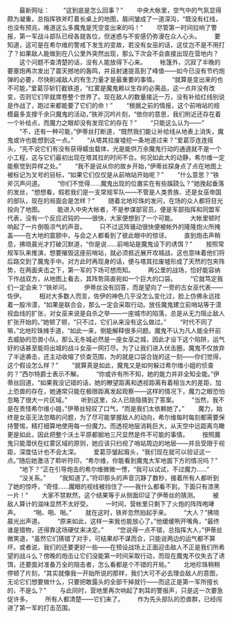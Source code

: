 　　最新网址：
　　“这到底是怎么回事？”
　　中央大帐里，空气中的气氛显得颇为凝重，总指挥铁斧盯着长桌上的地图，眉间皱成了一道深沟，“既没有红线，也没有预兆，难道这么多魔鬼是凭空变出来的吗！”
　　尽管第一时间拉响了警报，第一军战斗部队已经各就各位，但迷惑与不安感仍弥漫在众人心头。
　　要知道，这可是在希尔维的警戒下发生的变故，若没有女巫的话，这仗岂不是不用打了？如果敌人能做到在八公里外突然出现，那么下次会不会直接出现在营地内？
　　这个问题不查清楚的话，没有人能放得下心来。
　　帐篷外，沉寂了半晚的要塞炮再次发出了震天撼地的轰鸣，并且射速提高到了峰值——如今已没有节约炮弹的必要，尽快削减敌人的有生力量才是最重要的事情。
　　“就算是变出来的也不可能，”爱葛莎斩钉截铁道，“红雾是魔鬼赖以生存的必需品，这一点并没有改变，否则它们早就席卷整个世界了。现在敌人的数量接近一万，没有补给红线别说是作战了，跑过来都能要了它们的命！”
　　“根据之前的情报，这个前哨站的规模最多支撑千余只魔鬼的活动，”铁斧沉吟片刻，“依你的意思，我们附近还存在着一个补给点，而魔力之眼却没有发现它的存在？”
　　“只能这么认为——”
　　“不，还有一种可能，”伊蒂丝打断道，“既然我们能让补给线从地表上消失，魔鬼或许也能想到这一点。”
　　“从塔其拉废墟挖一条地道过来？”爱葛莎连连摇头，“先不说它们有没有获得蠕虫载体，光是能供万余魔鬼行动的通道就不是一个小工程，这与它们最初出现在塔其拉的时间不合。何况如此大的动静，希尔维一定能察觉到异样之处。”
　　“我不是说从你的故乡开始，”伊蒂丝探身点了点在地图上被标记为叉号的目标，“如果它们仅仅是从前哨站开始呢？”
　　“什么意思？”铁斧沉声问道。
　　“你们不觉得……魔鬼出现的位置实在有些蹊跷么？”她挽起垂落的发丝，“想想看，假若我们是一支常规军队——不管是人类贵族、还是女巫帝国的部队，现在的局面会是怎样？”
　　随着北地珍珠的发问，在场的众人都将目光投向了地图。
　　能进入中央大帐者，不是参谋部官员，便是军部指挥和同盟军代表，没有一个反应迟钝的——很快，大家便想到了一个可能。
　　大帐里顿时响起了一片倒吸凉气的声音。
　　只不过这阵骚动很快便被帐外的隆隆炮火所掩盖——在大地的震颤中，与会之人都看到了彼此眼中的惊讶。
　　直到炮击声稍息，拂晓晨光才打破沉默道，“你是说……前哨站是魔鬼设下的诱饵？”
　　按照常规军队来推演，想要摧毁这座前哨站，就必须抵近展开攻城战，这也意味着他们将后路交到了魔鬼手中。对方此时再现身的话，便与塔其拉废墟形成了天然的包夹阵势，在两面夹击之下，第一军的下场可想而知。
　　两公里的战场，恰好能容纳下作战双方，从地图上看去，其阵势简直宛如一个巨大的口袋。
　　“它就笃定我们一定会来？”铁斧问。
　　伊蒂丝没有回答，而是望向了一旁的古女巫代表——佐伊。
　　相对大多数人而言，佐伊的神色几乎没怎么变化过，脸上仿佛永远挂着一股冷漠，“如果是联合会，那么一定会采取行动。放任魔鬼建立前哨站等于漠视血线的扩张，对女巫来说是自杀之举——一座城市的陷落，总是从无力阻止敌人扩张开始的。”她顿了顿，“只不过，它们从来没有这么做过。”
　　“时代不同了嘛，”北地珍珠摊手道，“如此一来，倒能解释很多问题。魔鬼不认为凡人能全歼前去威胁的恐兽小队，那么无冬城必然是一座女巫之城，因此才设下这个陷阱，运气好的话甚至能将出城的战斗女巫一网打尽。为了让我们进入伏击圈，魔鬼不仅放弃了半途袭击，还主动收缩了侦查范围，为的就是口袋合拢的这一刻——你们觉得，这个假设怎么样？”
　　“就算真是如此，魔鬼又是如何躲过希尔维小姐的侦查的？”西尔特爵士表示不解。
　　“你或许有所不知，她的能力并非全知全能。”伊蒂丝回道，“如果我没记错的话，她的瞭望距离和透视距离有着相当大的差距，加上恐兽的存在，她通常只能在极限距离发起观察——这样的情况下，魔力之眼恐怕忽略了很大一片区域。”
　　听到这里，众人已隐隐猜到了答案。
　　“当然，我不是在责怪希尔维小姐，”伊蒂丝轻叹了口气，“而是我们太依赖她了。”
　　魔力，始终是女巫无法忽略的问题，为了尽可能掌握敌人的动向，希尔维每时每刻都需要保持警惕，精打细算地使用每一份魔力。而透视地层消耗巨大，从天空中远距离鸟瞰更是如此，因此把整个沃土平原都掘地三尺显然是件不可能的事情。
　　按照魔鬼只能潜伏在红雾区域的原则，她应该只扫视了哨站周边的地层——并且受限于视距，深度估计也不会太深。
　　爱葛莎皱起眉头，“我们现在就可以验证这一点。”随后她激活了聆听符印，“希尔维，你能看到魔鬼大军地面下方的情况吗？”
　　“地下？”正在引导炮击的希尔维微微一愣，“我可以试试，不过魔力……”
　　“没关系。”
　　“我知道了。”符印那头的声音沉静了数秒，接着所有人都听到了她的惊呼，“奇怪……魔眼的视线被挡住了——我什么都看不到，下面只有漆黑一片！”
　　大家不禁默然，这个结果等于从侧面印证了伊蒂丝的猜测。
　　被敌人算计的滋味显然不太好受。
　　一时间，营帐里只剩下了火炮的阵阵咆哮声。
　　“啪、啪、啪。”
　　就在这时，铁斧忽然拍起手来。
　　“大人？”拂晓晨光出声道。
　　“原来如此，这样一来我也能放心了。”他缓缓咧开嘴角，“最终谁是猎物，还得靠这场硬仗来决定。”
　　“您说得一点不错，总指挥大人，”伊蒂丝微笑道，“虽然它们猜错了对手，可结果却不谋而合，只能说两边的运气都不算坏。或者说，我们的还要更好一些——在预设战场上正面迎击敌人不正是我们所希望的战斗么？傍晚的炮击让它们没能第一时间采取行动，而现在魔鬼不仅失去了诱饵，还要面对准备万全的阻击者，怎么看都是个不错的开局。”
　　北地珍珠稍稍停顿了片刻，“其实就像我一开始所说的那样，我们大可不必去理会敌人的意图，无论它们想要做什么，只要把敢露头的全部干掉就行——而这正是第一军所擅长的，不是么？”
　　与此同时，营地里再次响起了刺耳的警报声，只是这一次要急促许多。
　　所有人都清楚——它们来了。
　　作为先头部队的恐兽群，已经闯进了第一军的打击范围。